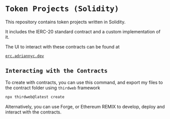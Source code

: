 # **`Token Projects (Solidity)`**

This repository contains token projects written in Solidity.

It includes the IERC-20 standard contract and a custom implementation of it. 

The UI to interact with these contracts can be found at 

[`erc.adriannyc.dev`](https://erc.adriannyc.dev)

## `Interacting with the Contracts`

To create with contracts, you can use this command, and export my files to the contract folder using `thirdweb` framework

```bash
npx thirdweb@latest create
```

Alternatively, you can use Forge, or Ethereum REMIX to develop, deploy and interact with the contracts. 